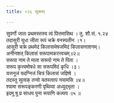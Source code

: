```yaml
---
title: ०२६ सूक्तम्

---
```

सुपर्णो जातः प्रथमस्तस्य त्वं पित्तमासिथ । तु. शौ.सं. १.२४  
तदासुरी युधा जीता रूपं चक्रे वनस्पतीन ।१।  
आसुरी चक्रे प्रथमेदं किलासभेषजमिदं किलासनाशनम्।  
अनीनशत् किलासं सरूपामकरत्त्वचम्॥२॥  
सरूपा नाम ते माता सरूपो नाम ते पिता ।  
सरूप कृत्त्वमोषधे सा सरूपमिदं कृधि ।३।  
यत्तनूजं यदग्निजं चित्रं किलासं जज्ञिषे ।  
तदस्तु सुत्वक् तन्वो यतस्त्वाप नयामसि ॥४॥  
श्यामा सरूपङ्करणी पृथिव्या अध्युद्भृता ।  
इदमू षु प्र साधय पुना रूपाणि कल्पय ॥५ ॥  